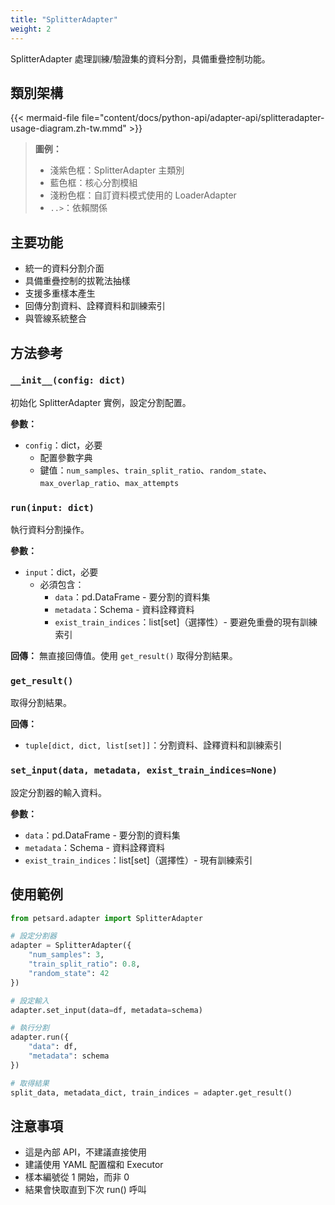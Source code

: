 ```yaml
---
title: "SplitterAdapter"
weight: 2
---
```


SplitterAdapter 處理訓練/驗證集的資料分割，具備重疊控制功能。

## 類別架構

{{< mermaid-file file="content/docs/python-api/adapter-api/splitteradapter-usage-diagram.zh-tw.mmd" >}}

> **圖例：**
> - 淺紫色框：SplitterAdapter 主類別
> - 藍色框：核心分割模組
> - 淺粉色框：自訂資料模式使用的 LoaderAdapter
> - `..>`：依賴關係

## 主要功能

- 統一的資料分割介面
- 具備重疊控制的拔靴法抽樣
- 支援多重樣本產生
- 回傳分割資料、詮釋資料和訓練索引
- 與管線系統整合

## 方法參考

### `__init__(config: dict)`

初始化 SplitterAdapter 實例，設定分割配置。

**參數：**
- `config`：dict，必要
  - 配置參數字典
  - 鍵值：`num_samples`、`train_split_ratio`、`random_state`、`max_overlap_ratio`、`max_attempts`

### `run(input: dict)`

執行資料分割操作。

**參數：**
- `input`：dict，必要
  - 必須包含：
    - `data`：pd.DataFrame - 要分割的資料集
    - `metadata`：Schema - 資料詮釋資料
    - `exist_train_indices`：list[set]（選擇性）- 要避免重疊的現有訓練索引

**回傳：**
無直接回傳值。使用 `get_result()` 取得分割結果。

### `get_result()`

取得分割結果。

**回傳：**
- `tuple[dict, dict, list[set]]`：分割資料、詮釋資料和訓練索引

### `set_input(data, metadata, exist_train_indices=None)`

設定分割器的輸入資料。

**參數：**
- `data`：pd.DataFrame - 要分割的資料集
- `metadata`：Schema - 資料詮釋資料
- `exist_train_indices`：list[set]（選擇性）- 現有訓練索引

## 使用範例

```python
from petsard.adapter import SplitterAdapter

# 設定分割器
adapter = SplitterAdapter({
    "num_samples": 3,
    "train_split_ratio": 0.8,
    "random_state": 42
})

# 設定輸入
adapter.set_input(data=df, metadata=schema)

# 執行分割
adapter.run({
    "data": df,
    "metadata": schema
})

# 取得結果
split_data, metadata_dict, train_indices = adapter.get_result()
```

## 注意事項

- 這是內部 API，不建議直接使用
- 建議使用 YAML 配置檔和 Executor
- 樣本編號從 1 開始，而非 0
- 結果會快取直到下次 run() 呼叫